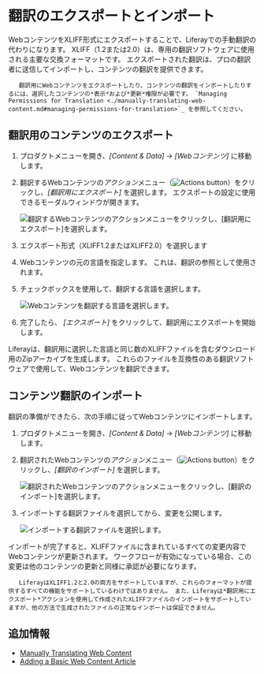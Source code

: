 # 翻訳のエクスポートとインポート

WebコンテンツをXLIFF形式にエクスポートすることで、Liferayでの手動翻訳の代わりになります。 XLIFF（1.2または2.0）は、専用の翻訳ソフトウェアに使用される主要な交換フォーマットです。 エクスポートされた翻訳は、プロの翻訳者に送信してインポートし、コンテンツの翻訳を提供できます。

``` note::
   翻訳用にWebコンテンツをエクスポートしたり、コンテンツの翻訳をインポートしたりするには、選択したコンテンツの*表示*および*更新*権限が必要です。 `Managing Permissions for Translation <./manually-translating-web-content.md#managing-permissions-for-translation>`_ を参照してください。
```

## 翻訳用のコンテンツのエクスポート

1.  プロダクトメニューを開き、*[Content & Data]* → *[Webコンテンツ]* に移動します。

2.  翻訳するWebコンテンツの*アクション*メニュー（![Actions button](../../../images/icon-actions.png)）をクリックし、*[翻訳用にエクスポート]* を選択します。 エクスポートの設定に使用できるモーダルウィンドウが開きます。

    ![翻訳するWebコンテンツのアクションメニューをクリックし、[翻訳用にエクスポート]を選択します。](./exporting-and-importing-translations/images/01.png)

3.  エクスポート形式（XLIFF1.2またはXLIFF2.0）を選択します

4.  Webコンテンツの元の言語を指定します。 これは、翻訳の参照として使用されます。

5.  チェックボックスを使用して、翻訳する言語を選択します。

    ![Webコンテンツを翻訳する言語を選択します。](./exporting-and-importing-translations/images/02.png)

6.  完了したら、 *[エクスポート]* をクリックして、翻訳用にエクスポートを開始します。

Liferayは、翻訳用に選択した言語と同じ数のXLIFFファイルを含むダウンロード用のZipアーカイブを生成します。 これらのファイルを互換性のある翻訳ソフトウェアで使用して、Webコンテンツを翻訳できます。

## コンテンツ翻訳のインポート

翻訳の準備ができたら、次の手順に従ってWebコンテンツにインポートします。

1.  プロダクトメニューを開き、*[Content & Data]* → *[Webコンテンツ]* に移動します。

2.  翻訳されたWebコンテンツの*アクション*メニュー（![Actions button](../../../images/icon-actions.png)）をクリックし、*[翻訳のインポート]* を選択します。

    ![翻訳されたWebコンテンツのアクションメニューをクリックし、[翻訳のインポート]を選択します。](./exporting-and-importing-translations/images/03.png)

3.  インポートする翻訳ファイルを選択してから、変更を公開します。

    ![インポートする翻訳ファイルを選択します。](./exporting-and-importing-translations/images/04.png)

インポートが完了すると、XLIFFファイルに含まれているすべての変更内容でWebコンテンツが更新されます。 ワークフローが有効になっている場合、この変更は他のコンテンツの更新と同様に承認が必要になります。

``` note::
   LiferayはXLIFF1.2と2.0の両方をサポートしていますが、これらのフォーマットが提供するすべての機能をサポートしているわけではありません。 また、Liferayは*翻訳用にエクスポート*アクションを使用して作成されたXLIFFファイルのインポートをサポートしていますが、他の方法で生成されたファイルの正常なインポートは保証できません。
```

## 追加情報

  - [Manually Translating Web Content](./manually-translating-web-content.md)
  - [Adding a Basic Web Content Article](../web-content-articles/adding-a-basic-web-content-article.md)
